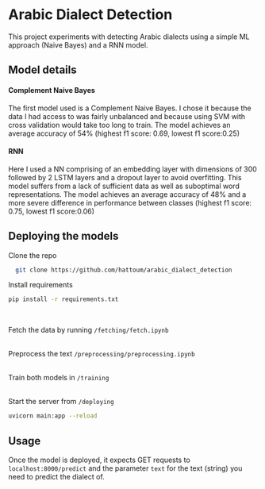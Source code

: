 # Arabic Dialect Detection
This project experiments with detecting Arabic dialects using a simple ML approach (Naive Bayes) and a RNN model.

## Model details
#### Complement Naive Bayes
The first model used is a Complement Naive Bayes. I chose it because the data I had access to was fairly unbalanced and because using SVM with cross validation would take too long to train. The model achieves an average accuracy of 54% (highest f1 score: 0.69, lowest f1 score:0.25)

#### RNN
Here I used a NN comprising of an embedding layer with dimensions of 300 followed by 2 LSTM layers and a dropout layer to avoid overfitting. This model suffers from a lack of sufficient data as well as suboptimal word representations. The model achieves an average accuracy of 48% and a more severe difference in performance between classes (highest f1 score: 0.75, lowest f1 score:0.06)

## Deploying the models

Clone the repo 
```bash
  git clone https://github.com/hattoum/arabic_dialect_detection
```
Install requirements 
```bash
pip install -r requirements.txt
```
<br/>

Fetch the data by running ```/fetching/fetch.ipynb```
<br/><br/>


Preprocess the text ```/preprocessing/preprocessing.ipynb```
<br/><br/>

Train both models in ```/training```
<br/><br/>

Start the server from ```/deploying```
```bash
uvicorn main:app --reload
```

## Usage
Once the model is deployed, it expects GET requests to ```localhost:8000/predict``` and the parameter ```text``` for the text (string) you need to predict the dialect of.
